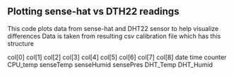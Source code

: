 ## Plotting sense-hat vs DTH22 readings

This code plots data from sense-hat and DHT22 sensor to help visualize differences
Data is taken from resulting csv calibration file which has this structure

col[0] col[1] col[2]  col[3]   col[4]    col[5]	col[6]    col[7]     col[8]
date   time   counter CPU_temp senseTemp senseHumid	sensePres DHT_Temp   DHT_Humid
